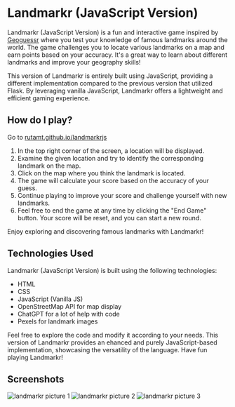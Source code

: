 # Landmarkr (JavaScript Version)

Landmarkr (JavaScript Version) is a fun and interactive game inspired by [Geoguessr](https://www.geoguessr.com/) where you test your knowledge of famous landmarks around the world. The game challenges you to locate various landmarks on a map and earn points based on your accuracy. It's a great way to learn about different landmarks and improve your geography skills!

This version of Landmarkr is entirely built using JavaScript, providing a different implementation compared to the previous version that utilized Flask. By leveraging vanilla JavaScript, Landmarkr offers a lightweight and efficient gaming experience.

## How do I play?

Go to [rutamt.github.io/landmarkrjs](https://rutamt.github.io/landmarkrjs/)
1. In the top right corner of the screen, a location will be displayed.
2. Examine the given location and try to identify the corresponding landmark on the map.
3. Click on the map where you think the landmark is located.
4. The game will calculate your score based on the accuracy of your guess.
5. Continue playing to improve your score and challenge yourself with new landmarks.
6. Feel free to end the game at any time by clicking the "End Game" button. Your score will be reset, and you can start a new round.

Enjoy exploring and discovering famous landmarks with Landmarkr!

## Technologies Used

Landmarkr (JavaScript Version) is built using the following technologies:

- HTML
- CSS
- JavaScript (Vanilla JS)
- OpenStreetMap API for map display
- ChatGPT for a lot of help with code
- Pexels for landmark images

Feel free to explore the code and modify it according to your needs. This version of Landmarkr provides an ehanced and purely JavaScript-based implementation, showcasing the versatility of the language. Have fun playing Landmarkr!

## Screenshots
![landmarkr picture 1](https://github.com/rutamt/landmarkr/assets/95180713/b551bcbc-4400-44e3-a4e5-be1386902a05)
![landmarkr picture 2](https://github.com/rutamt/landmarkr/assets/95180713/9468a047-29be-4423-ba6a-cef5ab7ebb47)
![landmarkr picture 3](https://github.com/rutamt/landmarkr/assets/95180713/78dda71c-435b-44a8-aa0a-a2f6395a8334)

